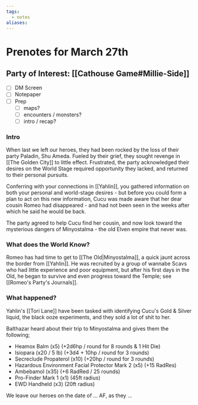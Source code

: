 ```yaml
---
tags:
  - notes
aliases:
---
```


# Prenotes for March 27th
## Party of Interest: [[Cathouse Game#Millie-Side]]
- [ ] DM Screen
- [ ] Notepaper
- [ ] Prep
	- [ ] maps?
	- [ ] encounters / monsters?
	- [ ] intro / recap?

### Intro

When last we left our heroes, they had been rocked by the loss of their party Paladin, Shu Ameda. Fueled by their grief, they sought revenge in [[The Golden City]] to little effect. Frustrated, the party acknowledged their desires on the World Stage required opportunity they lacked, and returned to their personal pursuits.

Conferring with your connections in [[Yahlin]], you gathered information on both your personal and world-stage desires - but before you could form a plan to act on this new information, Cucu was made aware that her dear cousin Romeo had disappeared - and had not been seen in the weeks after which he said he would be back.

The party agreed to help Cucu find her cousin, and now look toward the mysterious dangers of Minyostalma - the old Elven empire that never was. 

### What does the World Know?

Romeo has had time to get to [[The Old|Minyostalma]], a quick jaunt across the border from [[Yahlin]]. He was recruited by a group of wannabe Scavs who had little experience and poor equipment, but after his first days in the Old, he began to survive and even progress toward the Temple; see [[Romeo's Party's Journals]].


### What happened?

Yahlin's [[Tori Lane]] have been tasked with identifying Cucu's Gold & Silver liquid, the black ooze experiments, and they sold a lot of shit to her.

Balthazar heard about their trip to Minyostalma and gives them the following;
- Heamox Balm (x5) (+2d6hp  / round for 8 rounds & 1 Hit Die)
- Isiopara (x20 / 5 lb) (+3d4 + 10hp / round for 3 rounds)
- Secreclude Propaterol (x10) (+20hp / round for 3 rounds)
- Hazardous Environment Facial Protector Mark 2 (x5) (+15 RadRes)
- Ambebamol (x35) (+6 RadRed / 25 rounds)
- Pro-Finder Mark 1 (x1) (45ft radius)
- EWD Handheld (x3) (20ft radius)

We leave our heroes on the date of ... AF, as they ...